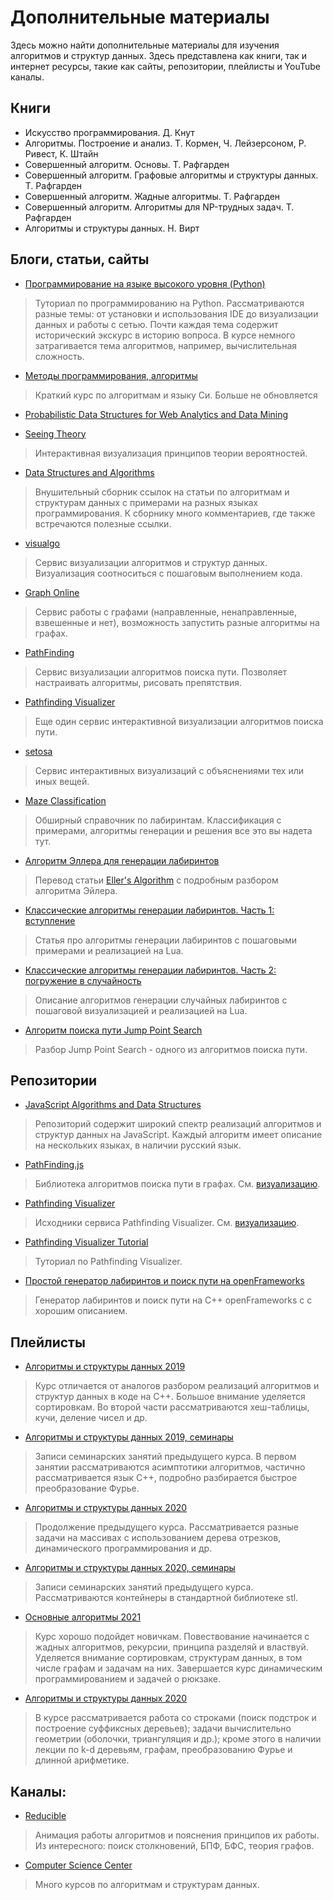 # Дополнительные материалы

Здесь можно найти дополнительные материалы для изучения алгоритмов и
структур данных. Здесь представлена как книги, так и интернет ресурсы,
такие как сайты, репозитории, плейлисты и YouTube каналы.

## Книги

- Искусство программирования. Д. Кнут
- Алгоритмы. Построение и анализ. Т. Кормен, Ч. Лейзерсоном, Р. Ривест, К. Штайн
- Совершенный алгоритм. Основы. Т. Рафгарден
- Совершенный алгоритм. Графовые алгоритмы и структуры данных. Т. Рафгарден
- Совершенный алгоритм. Жадные алгоритмы. Т. Рафгарден
- Совершенный алгоритм. Алгоритмы для NP-трудных задач. Т. Рафгарден
- Алгоритмы и структуры данных. Н. Вирт 

## Блоги, статьи, сайты

- [Программирование на языке высокого уровня (Python)](https://www.yuripetrov.ru/edu/python/index.html)
> Туториал по программированию на Python. Рассматриваются разные темы:
> от установки и использования IDE до визуализации данных и работы с
> сетью. Почти каждая тема содержит исторический экскурс в историю
> вопроса. В курсе немного затрагивается тема алгоритмов, например,
> вычислительная сложность.

- [Методы программирования, алгоритмы](http://info.fenster.name/)
> Краткий курс по алгоритмам и языку Си. Больше не обновляется

- [Probabilistic Data Structures for Web Analytics and Data Mining](https://highlyscalable.wordpress.com/2012/05/01/probabilistic-structures-web-analytics-data-mining/)

- [Seeing Theory](https://seeing-theory.brown.edu/)
> Интерактивная визуализация принципов теории вероятностей.

- [Data Structures and Algorithms](https://discuss.codechef.com/t/data-structures-and-algorithms/6599)
> Внушительный сборник ссылок на статьи по алгоритмам и структурам
> данных с примерами на разных языках программирования. К сборнику много
> комментариев, где также встречаются полезные ссылки.

- [visualgo](https://visualgo.net/en)
> Сервис визуализации алгоритмов и структур данных. Визуализация
> соотноситься с пошаговым выполнением кода.

- [Graph Online](https://graphonline.ru/)
> Сервис работы с графами (направленные, ненаправленные, взвешенные и
> нет), возможность запустить разные алгоритмы на графах.

- [PathFinding](https://qiao.github.io/PathFinding.js/visual/)
> Сервис визуализации алгоритмов поиска пути. Позволяет настраивать
> алгоритмы, рисовать препятствия.

- [Pathfinding Visualizer](https://clementmihailescu.github.io/Pathfinding-Visualizer/#)
> Еще один сервис интерактивной визуализации алгоритмов поиска пути.

- [setosa](https://setosa.io/#/)
> Сервис интерактивных визуализаций с объяснениями тех или иных вещей.

- [Maze Classification](http://www.astrolog.org/labyrnth/algrithm.htm)
> Обширный справочник по лабиринтам. Классификация с примерами,
> алгоритмы генерации и решения все это вы надета тут.

- [Алгоритм Эллера для генерации лабиринтов](https://habr.com/ru/post/176671/)
> Перевод статьи
> [Eller's Algorithm](http://www.neocomputer.org/projects/eller.html) с
> подробным разбором алгоритма Эйлера.

- [Классические алгоритмы генерации лабиринтов. Часть 1: вступление](https://habr.com/ru/post/320140/)
> Статья про алгоритмы генерации лабиринтов с пошаговыми примерами и
> реализацией на Lua.

- [Классические алгоритмы генерации лабиринтов. Часть 2: погружение в случайность](https://habr.com/ru/post/321210/)
> Описание алгоритмов генерации случайных лабиринтов с пошаговой
> визуализацией и реализацией на Lua.

- [Алгоритм поиска пути Jump Point Search](https://habr.com/ru/post/162915/)
> Разбор Jump Point Search - одного из алгоритмов поиска пути.

## Репозитории

- [JavaScript Algorithms and Data Structures](https://github.com/trekhleb/javascript-algorithms)
> Репозиторий содержит широкий спектр реализаций алгоритмов и структур
> данных на JavaScript. Каждый алгоритм имеет описание на нескольких
> языках, в наличии русский язык.

- [PathFinding.js](https://github.com/qiao/PathFinding.js)
> Библиотека алгоритмов поиска пути в графах.
> См. [визуализацию](https://qiao.github.io/PathFinding.js/visual/).

- [Pathfinding Visualizer](https://github.com/clementmihailescu/Pathfinding-Visualizer)
> Исходники сервиса Pathfinding Visualizer.
> См. [визуализацию](https://clementmihailescu.github.io/Pathfinding-Visualizer/#).

- [Pathfinding Visualizer Tutorial](https://github.com/clementmihailescu/Pathfinding-Visualizer-Tutorial)
> Туториал по Pathfinding Visualizer.

- [Простой генератор лабиринтов и поиск пути на openFrameworks](https://github.com/lpestl/Maze)
> Генератор лабиринтов и поиск пути на C++ openFrameworks c с хорошим
> описанием.

## Плейлисты

- [Алгоритмы и структуры данных 2019](https://www.youtube.com/playlist?list=PL4_hYwCyhAvazo0elFJah9q2_IzdCwJh-)
> Курс отличается от аналогов разбором реализаций алгоритмов и структур
> данных в коде на C++. Большое внимание уделяется сортировкам. Во
> второй части рассматриваются хеш-таблицы, кучи, деление чисел и др.

- [Алгоритмы и структуры данных 2019, семинары](https://www.youtube.com/playlist?list=PL4_hYwCyhAvb7igx_YeBF4BZBnq5CRtMB)
> Записи семинарских занятий предыдущего курса. В первом занятии
> рассматриваются асимптотики алгоритмов, частично рассматривается язык
> C++, подробно разбирается быстрое преобразование Фурье.

- [Алгоритмы и структуры данных 2020](https://www.youtube.com/playlist?list=PL4_hYwCyhAvYzrbNOLAy-EczKdAbWoRDK)
> Продолжение предыдущего курса. Рассматривается разные задачи на
> массивах с использованием дерева отрезков, динамического
> программирования и др.

- [Алгоритмы и структуры данных 2020, семинары](https://www.youtube.com/playlist?list=PL4_hYwCyhAvZvA8KuZGbpt_tu4QPK9ER1s)
> Записи семинарских занятий предыдущего курса. Рассматриваются
> контейнеры в стандартной библиотеке stl.

- [Основные алгоритмы 2021](https://www.youtube.com/playlist?list=PL4_hYwCyhAvYmAr9XTqxfJmTEBFRVNJoA)
> Курс хорошо подойдет новичкам. Повествование начинается с жадных
> алгоритмов, рекурсии, принципа разделяй и властвуй. Уделяется внимание
> сортировкам, структурам данных, в том числе графам и задачам на них.
> Завершается курс динамическим программированием и задачей о рюкзаке. 

- [Алгоритмы и структуры данных 2020](https://www.youtube.com/playlist?list=PL4_hYwCyhAvZ5D_JszUoabA_U8QRLcN_e)
> В курсе рассматривается работа со строками (поиск подстрок и
> построение суффиксных деревьев); задачи вычислительно геометрии
> (оболочки, триангуляция и др.); кроме этого в наличии лекции по k-d
> деревьям, графам, преобразованию Фурье и длинной арифметике.


## Каналы:
- [Reducible](https://www.youtube.com/c/Reducible/featured)
> Анимация работы алгоритмов и пояснения принципов их работы. Из
> интересного: поиск столкновений, БПФ, БФС, теория графов.

- [Computer Science Center](https://www.youtube.com/channel/UC0YHNueF-3Nh3uQT0P4YQZw)
> Много курсов по алгоритмам и структурам данных.
